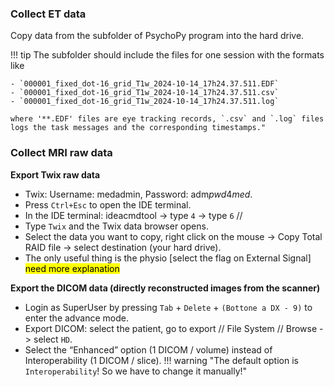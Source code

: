### Collect ET data 
Copy data from the subfolder of PsychoPy program into the hard drive.

!!! tip 
    The subfolder should include the files for one session with the formats like 

    - `000001_fixed_dot-16_grid_T1w_2024-10-14_17h24.37.511.EDF` 
    - `000001_fixed_dot-16_grid_T1w_2024-10-14_17h24.37.511.csv` 
    - `000001_fixed_dot-16_grid_T1w_2024-10-14_17h24.37.511.log`
    
    where '**.EDF' files are eye tracking records, `.csv` and `.log` files logs the task messages and the corresponding timestamps."


### Collect MRI raw data
**Export Twix raw data**
- Twix: Username: medadmin, Password: adm$pwd$4$med$.
- Press `Ctrl+Esc` to open the IDE terminal.
- In the IDE terminal: ideacmdtool -> type `4` -> type `6` //
- Type `Twix` and the Twix data browser opens.
- Select the data you want to copy, right click on the mouse -> Copy Total RAID file -> select destination (your hard drive).
-  The only useful thing is the physio [select the flag on External Signal] <mark>need more explanation </mark>
  
**Export the DICOM data (directly reconstructed images from the scanner)**
- Login as SuperUser by pressing `Tab` + `Delete` + `(Bottone a DX - 9)` to enter the advance mode.
- Export DICOM: select the patient, go to export // File System // Browse -> select `HD`.
- Select the “Enhanced” option (1 DICOM  / volume) instead of Interoperability (1 DICOM / slice).
!!! warning "The default option is `Interoperability`! So we have to change it manually!"